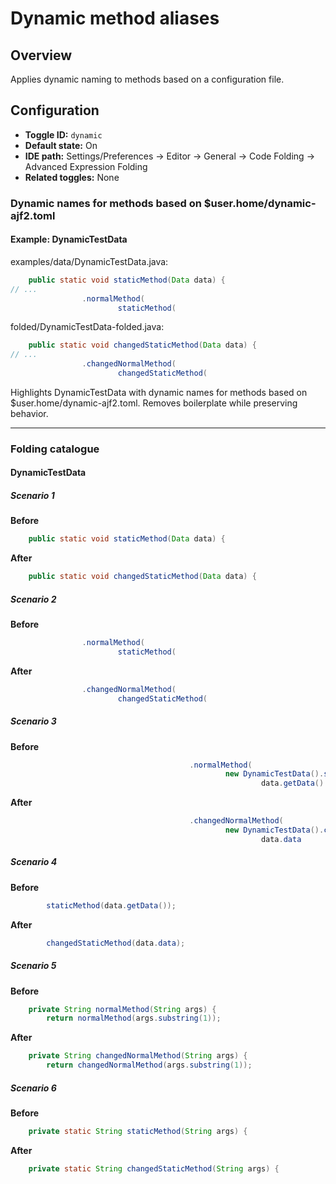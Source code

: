 # Dynamic method aliases

## Overview

Applies dynamic naming to methods based on a configuration file.

## Configuration

- **Toggle ID:** `dynamic`
- **Default state:** On
- **IDE path:** Settings/Preferences → Editor → General → Code Folding → Advanced Expression Folding
- **Related toggles:** None

### Dynamic names for methods based on $user.home/dynamic-ajf2.toml

#### Example: DynamicTestData

examples/data/DynamicTestData.java:
```java
    public static void staticMethod(Data data) {
// ...
                .normalMethod(
                        staticMethod(
```

folded/DynamicTestData-folded.java:
```java
    public static void changedStaticMethod(Data data) {
// ...
                .changedNormalMethod(
                        changedStaticMethod(
```

Highlights DynamicTestData with dynamic names for methods based on $user.home/dynamic-ajf2.toml.
Removes boilerplate while preserving behavior.


---
### Folding catalogue

#### DynamicTestData

##### Scenario 1

**Before**
```java
    public static void staticMethod(Data data) {
```

**After**
```java
    public static void changedStaticMethod(Data data) {
```


##### Scenario 2

**Before**
```java
                .normalMethod(
                        staticMethod(
```

**After**
```java
                .changedNormalMethod(
                        changedStaticMethod(
```


##### Scenario 3

**Before**
```java
                                        .normalMethod(
                                                new DynamicTestData().staticMethod(
                                                        data.getData()
```

**After**
```java
                                        .changedNormalMethod(
                                                new DynamicTestData().changedStaticMethod(
                                                        data.data
```


##### Scenario 4

**Before**
```java
        staticMethod(data.getData());
```

**After**
```java
        changedStaticMethod(data.data);
```


##### Scenario 5

**Before**
```java
    private String normalMethod(String args) {
        return normalMethod(args.substring(1));
```

**After**
```java
    private String changedNormalMethod(String args) {
        return changedNormalMethod(args.substring(1));
```


##### Scenario 6

**Before**
```java
    private static String staticMethod(String args) {
```

**After**
```java
    private static String changedStaticMethod(String args) {
```
